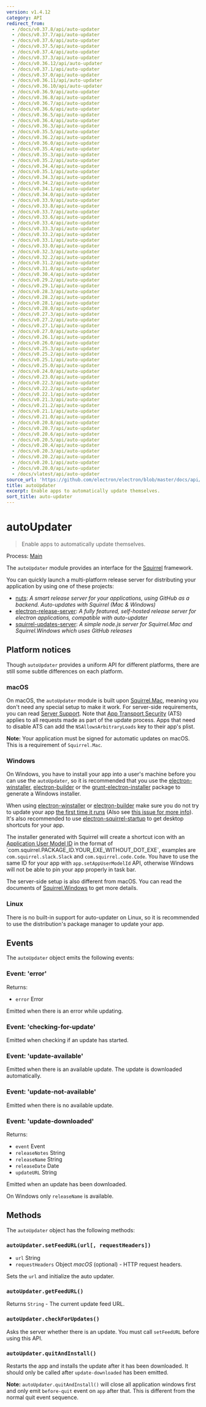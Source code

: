 ```yaml
---
version: v1.4.12
category: API
redirect_from:
  - /docs/v0.37.8/api/auto-updater
  - /docs/v0.37.7/api/auto-updater
  - /docs/v0.37.6/api/auto-updater
  - /docs/v0.37.5/api/auto-updater
  - /docs/v0.37.4/api/auto-updater
  - /docs/v0.37.3/api/auto-updater
  - /docs/v0.36.12/api/auto-updater
  - /docs/v0.37.1/api/auto-updater
  - /docs/v0.37.0/api/auto-updater
  - /docs/v0.36.11/api/auto-updater
  - /docs/v0.36.10/api/auto-updater
  - /docs/v0.36.9/api/auto-updater
  - /docs/v0.36.8/api/auto-updater
  - /docs/v0.36.7/api/auto-updater
  - /docs/v0.36.6/api/auto-updater
  - /docs/v0.36.5/api/auto-updater
  - /docs/v0.36.4/api/auto-updater
  - /docs/v0.36.3/api/auto-updater
  - /docs/v0.35.5/api/auto-updater
  - /docs/v0.36.2/api/auto-updater
  - /docs/v0.36.0/api/auto-updater
  - /docs/v0.35.4/api/auto-updater
  - /docs/v0.35.3/api/auto-updater
  - /docs/v0.35.2/api/auto-updater
  - /docs/v0.34.4/api/auto-updater
  - /docs/v0.35.1/api/auto-updater
  - /docs/v0.34.3/api/auto-updater
  - /docs/v0.34.2/api/auto-updater
  - /docs/v0.34.1/api/auto-updater
  - /docs/v0.34.0/api/auto-updater
  - /docs/v0.33.9/api/auto-updater
  - /docs/v0.33.8/api/auto-updater
  - /docs/v0.33.7/api/auto-updater
  - /docs/v0.33.6/api/auto-updater
  - /docs/v0.33.4/api/auto-updater
  - /docs/v0.33.3/api/auto-updater
  - /docs/v0.33.2/api/auto-updater
  - /docs/v0.33.1/api/auto-updater
  - /docs/v0.33.0/api/auto-updater
  - /docs/v0.32.3/api/auto-updater
  - /docs/v0.32.2/api/auto-updater
  - /docs/v0.31.2/api/auto-updater
  - /docs/v0.31.0/api/auto-updater
  - /docs/v0.30.4/api/auto-updater
  - /docs/v0.29.2/api/auto-updater
  - /docs/v0.29.1/api/auto-updater
  - /docs/v0.28.3/api/auto-updater
  - /docs/v0.28.2/api/auto-updater
  - /docs/v0.28.1/api/auto-updater
  - /docs/v0.28.0/api/auto-updater
  - /docs/v0.27.3/api/auto-updater
  - /docs/v0.27.2/api/auto-updater
  - /docs/v0.27.1/api/auto-updater
  - /docs/v0.27.0/api/auto-updater
  - /docs/v0.26.1/api/auto-updater
  - /docs/v0.26.0/api/auto-updater
  - /docs/v0.25.3/api/auto-updater
  - /docs/v0.25.2/api/auto-updater
  - /docs/v0.25.1/api/auto-updater
  - /docs/v0.25.0/api/auto-updater
  - /docs/v0.24.0/api/auto-updater
  - /docs/v0.23.0/api/auto-updater
  - /docs/v0.22.3/api/auto-updater
  - /docs/v0.22.2/api/auto-updater
  - /docs/v0.22.1/api/auto-updater
  - /docs/v0.21.3/api/auto-updater
  - /docs/v0.21.2/api/auto-updater
  - /docs/v0.21.1/api/auto-updater
  - /docs/v0.21.0/api/auto-updater
  - /docs/v0.20.8/api/auto-updater
  - /docs/v0.20.7/api/auto-updater
  - /docs/v0.20.6/api/auto-updater
  - /docs/v0.20.5/api/auto-updater
  - /docs/v0.20.4/api/auto-updater
  - /docs/v0.20.3/api/auto-updater
  - /docs/v0.20.2/api/auto-updater
  - /docs/v0.20.1/api/auto-updater
  - /docs/v0.20.0/api/auto-updater
  - /docs/vlatest/api/auto-updater
source_url: 'https://github.com/electron/electron/blob/master/docs/api/auto-updater.md'
title: autoUpdater
excerpt: Enable apps to automatically update themselves.
sort_title: auto-updater
---
```

# autoUpdater

> Enable apps to automatically update themselves.

Process: [Main](/docs/tutorial/quick-start#main-process)

The `autoUpdater` module provides an interface for the [Squirrel](https://github.com/Squirrel) framework.

You can quickly launch a multi-platform release server for distributing your application by using one of these projects:

*   [nuts](https://github.com/GitbookIO/nuts): _A smart release server for your applications, using GitHub as a backend. Auto-updates with Squirrel (Mac & Windows)_
*   [electron-release-server](https://github.com/ArekSredzki/electron-release-server): _A fully featured, self-hosted release server for electron applications, compatible with auto-updater_
*   [squirrel-updates-server](https://github.com/Aluxian/squirrel-updates-server): _A simple node.js server for Squirrel.Mac and Squirrel.Windows which uses GitHub releases_

## Platform notices

Though `autoUpdater` provides a uniform API for different platforms, there are still some subtle differences on each platform.

### macOS

On macOS, the `autoUpdater` module is built upon [Squirrel.Mac](https://github.com/Squirrel/Squirrel.Mac), meaning you don't need any special setup to make it work. For server-side requirements, you can read [Server Support](https://github.com/Squirrel/Squirrel.Mac#server-support). Note that [App Transport Security](https://developer.apple.com/library/content/documentation/General/Reference/InfoPlistKeyReference/Articles/CocoaKeys.html#//apple_ref/doc/uid/TP40009251-SW35) (ATS) applies to all requests made as part of the update process. Apps that need to disable ATS can add the `NSAllowsArbitraryLoads` key to their app's plist.

**Note:** Your application must be signed for automatic updates on macOS. This is a requirement of `Squirrel.Mac`.

### Windows

On Windows, you have to install your app into a user's machine before you can use the `autoUpdater`, so it is recommended that you use the [electron-winstaller](https://github.com/electron/windows-installer), [electron-builder](https://github.com/electron-userland/electron-builder) or the [grunt-electron-installer](https://github.com/electron/grunt-electron-installer) package to generate a Windows installer.

When using [electron-winstaller](https://github.com/electron/windows-installer) or [electron-builder](https://github.com/electron-userland/electron-builder) make sure you do not try to update your app [the first time it runs](https://github.com/electron/windows-installer#handling-squirrel-events) (Also see [this issue for more info](https://github.com/electron/electron/issues/7155)). It's also recommended to use [electron-squirrel-startup](https://github.com/mongodb-js/electron-squirrel-startup) to get desktop shortcuts for your app.

The installer generated with Squirrel will create a shortcut icon with an [Application User Model ID](https://msdn.microsoft.com/en-us/library/windows/desktop/dd378459(v=vs.85).aspx) in the format of `com.squirrel.PACKAGE_ID.YOUR_EXE_WITHOUT_DOT_EXE`, examples are `com.squirrel.slack.Slack` and `com.squirrel.code.Code`. You have to use the same ID for your app with `app.setAppUserModelId` API, otherwise Windows will not be able to pin your app properly in task bar.

The server-side setup is also different from macOS. You can read the documents of [Squirrel.Windows](https://github.com/Squirrel/Squirrel.Windows) to get more details.

### Linux

There is no built-in support for auto-updater on Linux, so it is recommended to use the distribution's package manager to update your app.

## Events

The `autoUpdater` object emits the following events:

### Event: 'error'

Returns:

*   `error` Error

Emitted when there is an error while updating.

### Event: 'checking-for-update'

Emitted when checking if an update has started.

### Event: 'update-available'

Emitted when there is an available update. The update is downloaded automatically.

### Event: 'update-not-available'

Emitted when there is no available update.

### Event: 'update-downloaded'

Returns:

*   `event` Event
*   `releaseNotes` String
*   `releaseName` String
*   `releaseDate` Date
*   `updateURL` String

Emitted when an update has been downloaded.

On Windows only `releaseName` is available.

## Methods

The `autoUpdater` object has the following methods:

### `autoUpdater.setFeedURL(url[, requestHeaders])`

*   `url` String
*   `requestHeaders` Object _macOS_ (optional) - HTTP request headers.

Sets the `url` and initialize the auto updater.

### `autoUpdater.getFeedURL()`

Returns `String` - The current update feed URL.

### `autoUpdater.checkForUpdates()`

Asks the server whether there is an update. You must call `setFeedURL` before using this API.

### `autoUpdater.quitAndInstall()`

Restarts the app and installs the update after it has been downloaded. It should only be called after `update-downloaded` has been emitted.

**Note:** `autoUpdater.quitAndInstall()` will close all application windows first and only emit `before-quit` event on `app` after that. This is different from the normal quit event sequence.
